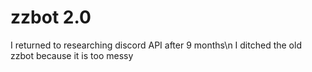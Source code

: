 # zzbot 2.0
I returned to researching discord API after 9 months\n
I ditched the old zzbot because it is too messy
